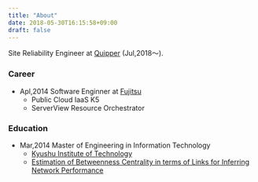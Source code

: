 ```yaml
---
title: "About"
date: 2018-05-30T16:15:58+09:00
draft: false
---
```



Site Reliability Engineer at [Quipper](http://www.quipper.com) (Jul,2018〜).

### Career
* Apl,2014 Software Enginner at [Fujitsu](http://www.fujitsu.com/jp/)
  * Public Cloud IaaS K5
  * ServerView Resource Orchestrator

### Education
* Mar,2014 Master of Engineering in Information Technology
  * [Kyushu Institute of Technology](http://www.kyutech.ac.jp/)
  * [Estimation of Betweenness Centrality in terms of Links for Inferring Network Performance](https://ci.nii.ac.jp/naid/110009861196/)
